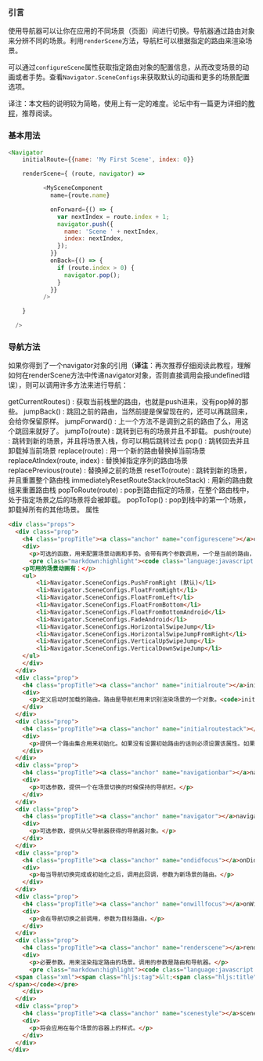 ### 引言

使用导航器可以让你在应用的不同场景（页面）间进行切换。导航器通过路由对象来分辨不同的场景。利用`renderScene`方法，导航栏可以根据指定的路由来渲染场景。

可以通过`configureScene`属性获取指定路由对象的配置信息，从而改变场景的动画或者手势。查看`Navigator.SceneConfigs`来获取默认的动画和更多的场景配置选项。

译注：本文档的说明较为简略，使用上有一定的难度。论坛中有一篇更为详细的[教程](http://bbs.reactnative.cn/topic/20/%E6%96%B0%E6%89%8B%E7%90%86%E8%A7%A3navigator%E7%9A%84%E6%95%99%E7%A8%8B)，推荐阅读。


### 基本用法
```js
<Navigator
    initialRoute={{name: 'My First Scene', index: 0}}

    renderScene={ (route, navigator) =>

          <MySceneComponent
            name={route.name}

            onForward={() => {
              var nextIndex = route.index + 1;
              navigator.push({
                name: 'Scene ' + nextIndex,
                index: nextIndex,
              });
            }}
            onBack={() => {
              if (route.index > 0) {
                navigator.pop();
              }
            }}
          />

    }

  />
```

### 导航方法

如果你得到了一个navigator对象的引用（__译注__：再次推荐仔细阅读此教程，理解如何在renderScene方法中传递navigator对象，否则直接调用会报undefined错误），则可以调用许多方法来进行导航：

getCurrentRoutes() : 获取当前栈里的路由，也就是push进来，没有pop掉的那些。
jumpBack() : 跳回之前的路由，当然前提是保留现在的，还可以再跳回来，会给你保留原样。
jumpForward() : 上一个方法不是调到之前的路由了么，用这个跳回来就好了。
jumpTo(route) : 跳转到已有的场景并且不卸载。
push(route) : 跳转到新的场景，并且将场景入栈，你可以稍后跳转过去
pop() : 跳转回去并且卸载掉当前场景
replace(route) : 用一个新的路由替换掉当前场景
replaceAtIndex(route, index) : 替换掉指定序列的路由场景
replacePrevious(route) : 替换掉之前的场景
resetTo(route) : 跳转到新的场景，并且重置整个路由栈
immediatelyResetRouteStack(routeStack) : 用新的路由数组来重置路由栈
popToRoute(route) : pop到路由指定的场景，在整个路由栈中，处于指定场景之后的场景将会被卸载。
popToTop() : pop到栈中的第一个场景，卸载掉所有的其他场景。
属性
```html
<div class="props">
  <div class="prop">
    <h4 class="propTitle"><a class="anchor" name="configurescene"></a>configureScene <span class="propType">function</span> <a class="hash:link" href="#configurescene">#</a></h4>
    <div>
      <p>可选的函数，用来配置场景动画和手势。会带有两个参数调用，一个是当前的路由，一个是当前的路由栈。然后它应当返回一个场景配置对象</p>
      <pre class="markdown:highlight"><code class="language:javascript hljs">(route, routeStack) =&gt; Navigator.SceneConfigs.FloatFromRight</code></pre>
	<p可用的场景动画有：</p>
	<ul>
		<li>Navigator.SceneConfigs.PushFromRight (默认)</li>
		<li>Navigator.SceneConfigs.FloatFromRight</li>
		<li>Navigator.SceneConfigs.FloatFromLeft</li>
		<li>Navigator.SceneConfigs.FloatFromBottom</li>
		<li>Navigator.SceneConfigs.FloatFromBottomAndroid</li>
		<li>Navigator.SceneConfigs.FadeAndroid</li>
		<li>Navigator.SceneConfigs.HorizontalSwipeJump</li>
		<li>Navigator.SceneConfigs.HorizontalSwipeJumpFromRight</li>
		<li>Navigator.SceneConfigs.VerticalUpSwipeJump</li>
		<li>Navigator.SceneConfigs.VerticalDownSwipeJump</li>
	</ul>
    </div>
  </div>
  <div class="prop">
    <h4 class="propTitle"><a class="anchor" name="initialroute"></a>initialRoute <span class="propType">object</span> <a class="hash:link" href="#initialroute">#</a></h4>
    <div>
      <p>定义启动时加载的路由。路由是导航栏用来识别渲染场景的一个对象。<code>initialRoute</code>必须是<code>initialRouteStack</code>中的一个路由。<code>initialRoute</code>默认为<code>initialRouteStack</code>中最后一项。</p>
    </div>
  </div>
  <div class="prop">
    <h4 class="propTitle"><a class="anchor" name="initialroutestack"></a>initialRouteStack <span class="propType">[object]</span> <a class="hash:link" href="#initialroutestack">#</a></h4>
    <div>
      <p>提供一个路由集合用来初始化。如果没有设置初始路由的话则必须设置该属性。如果没有提供该属性，它将被默认设置成一个只含有<code>initialRoute</code>的数组。</p>
    </div>
  </div>
  <div class="prop">
    <h4 class="propTitle"><a class="anchor" name="navigationbar"></a>navigationBar <span class="propType">node</span> <a class="hash:link" href="#navigationbar">#</a></h4>
    <div>
      <p>可选参数，提供一个在场景切换的时候保持的导航栏。</p>
    </div>
  </div>
  <div class="prop">
    <h4 class="propTitle"><a class="anchor" name="navigator"></a>navigator <span class="propType">object</span> <a class="hash:link" href="#navigator">#</a></h4>
    <div>
      <p>可选参数，提供从父导航器获得的导航器对象。</p>
    </div>
  </div>
  <div class="prop">
    <h4 class="propTitle"><a class="anchor" name="ondidfocus"></a>onDidFocus <span class="propType">function</span> <a class="hash:link" href="#ondidfocus">#</a></h4>
    <div>
      <p>每当导航切换完成或初始化之后，调用此回调，参数为新场景的路由。</p>
    </div>
  </div>
  <div class="prop">
    <h4 class="propTitle"><a class="anchor" name="onwillfocus"></a>onWillFocus <span class="propType">function</span> <a class="hash:link" href="#onwillfocus">#</a></h4>
    <div>
      <p>会在导航切换之前调用，参数为目标路由。</p>
    </div>
  </div>
  <div class="prop">
    <h4 class="propTitle"><a class="anchor" name="renderscene"></a>renderScene <span class="propType">function</span> <a class="hash:link" href="#renderscene">#</a></h4>
    <div>
      <p>必要参数。用来渲染指定路由的场景。调用的参数是路由和导航器。</p>
      <pre class="markdown:highlight"><code class="language:javascript hljs">(route, navigator) =&gt;
  <span class="xml"><span class="hljs:tag">&lt;<span class="hljs:title">MySceneComponent</span> <span class="hljs:attribute">title</span>=<span class="hljs:value">{route.title}</span> <span class="hljs:attribute">navigator</span>=<span class="hljs:value">{navigator}</span> /&gt;</span>
</span></code></pre>
    </div>
  </div>
  <div class="prop">
    <h4 class="propTitle"><a class="anchor" name="scenestyle"></a>sceneStyle <span class="propType"><a href="/resource/k6/54.ReactNative/class:005/view.html#style">View#style</a></span> <a class="hash:link" href="#scenestyle">#</a></h4>
    <div>
      <p>将会应用在每个场景的容器上的样式。</p>
    </div>
  </div>
</div>
```
